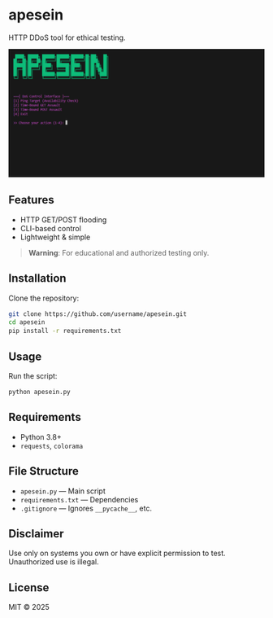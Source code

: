 # apesein

HTTP DDoS tool for ethical testing.
<p align="center">
  <img src="config/apesein.png" alt="apesein banner">
</p>

## Features
- HTTP GET/POST flooding
- CLI-based control
- Lightweight & simple

> **Warning**: For educational and authorized testing only.

## Installation
Clone the repository:
```bash
git clone https://github.com/username/apesein.git
cd apesein
pip install -r requirements.txt
```
## Usage
Run the script:
```bash
python apesein.py
```

## Requirements
- Python 3.8+
- `requests`, `colorama`

## File Structure
- `apesein.py` — Main script
- `requirements.txt` — Dependencies
- `.gitignore` — Ignores `__pycache__`, etc.

## Disclaimer
Use only on systems you own or have explicit permission to test. Unauthorized use is illegal.

## License
MIT © 2025

